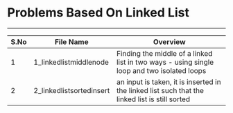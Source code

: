 # Problems Based On Linked List
------------------------------------
| S.No | File Name | Overview |
|------|-----------|----------|
| 1 | 1_linkedlistmiddlenode | Finding the middle of a linked list in two ways - using single loop and two isolated loops |
| 2 | 2_linkedlistsortedinsert | an input is taken, it is inserted in the linked list such that the linked list is still sorted |

